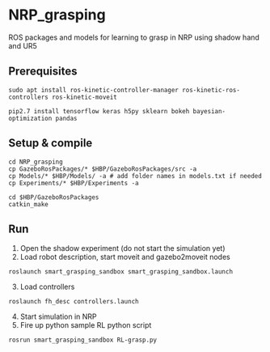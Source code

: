 # NRP_grasping
ROS packages and models for learning to grasp in NRP using shadow hand and UR5

## Prerequisites
```
sudo apt install ros-kinetic-controller-manager ros-kinetic-ros-controllers ros-kinetic-moveit
```

```
pip2.7 install tensorflow keras h5py sklearn bokeh bayesian-optimization pandas
```
## Setup & compile
```
cd NRP_grasping
cp GazeboRosPackages/* $HBP/GazeboRosPackages/src -a
cp Models/* $HBP/Models/ -a # add folder names in models.txt if needed
cp Experiments/* $HBP/Experiments -a
```

```
cd $HBP/GazeboRosPackages
catkin_make
```

## Run
1. Open the shadow experiment (do not start the simulation yet)
2. Load robot description, start moveit and gazebo2moveit nodes
  ```
  roslaunch smart_grasping_sandbox smart_grasping_sandbox.launch
  ```
3. Load controllers
  ```
  roslaunch fh_desc controllers.launch
  ```
4. Start simulation in NRP
5. Fire up python sample RL python script
  ```
  rosrun smart_grasping_sandbox RL-grasp.py
  ```
